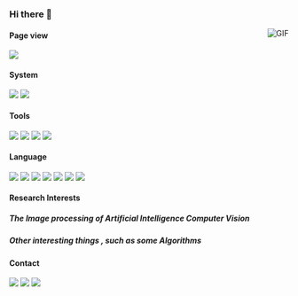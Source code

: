 <!--
**lgl1227/lgl1227** is a ✨ _special_ ✨ repository because its `README.md` (this file) appears on your GitHub profile.

Here are some ideas to get you started:

- 🔭 I’m currently working on ...
- 🌱 I’m currently learning ...
- 👯 I’m looking to collaborate on ...
- 🤔 I’m looking for help with ...
- 💬 Ask me about ...
- 📫 How to reach me: ...
- 😄 Pronouns: ...
- ⚡ Fun fact: ...
-->
### Hi there 👋

<img align="right" alt="GIF" src="https://cdn.jsdelivr.net/gh/xingjiahui/CDN@latest/2020/10/26/4e7c0bddf9113cb320df713cd49c704f.png" />

#### Page view

![](http://antzuhl.cn:4000/get/@lgl1227.readme)

#### System

[![](https://img.shields.io/badge/Windows-2004-0078D6?&logo=Windows&logoColor=ffffff)](https://www.microsoftstore.com.cn/software/windows)
[![](https://img.shields.io/badge/Android-10.0-3DDC84?logo=Android&logoColor=ffffff)](https://developer.android.google.cn/)

#### Tools

[![](https://img.shields.io/badge/IntelliJ%20IDEA-2020.1.2-FE305E?logo=IntelliJ%20IDEA&logoColor=ffffff)](https://www.jetbrains.com/)
[![](https://img.shields.io/badge/PyCharm-2019.3.5-1BD88A?logo=PyCharm&logoColor=ffffff)](https://www.jetbrains.com/)
[![](https://img.shields.io/badge/Microsoft%20Edge%20-%2086.0.622.5-366DBF?logo=Microsoft%20Edge&logoColor=ffffff)](https://www.microsoft.com/zh-cn/edge)
[![](https://img.shields.io/badge/Google%20Chrome%20-%2087.0.4280.88-#4285F4?logo=Google%20Chrome%20&logoColor=ffffff)](https://www.google.com/intl/zh-CN/chrome/)



#### Language

[![](https://img.shields.io/badge/-C-A8B9CC?logo=C&logoColor=white)]()
[![](https://img.shields.io/badge/-HTML5-E34F26?logo=html5&logoColor=white)]()
[![](https://img.shields.io/badge/-JavaScript-F7DF1E?logo=javascript&logoColor=white)]()
[![](https://img.shields.io/badge/-css3-1572B6?logo=css3&logoColor=white)]()
[![](https://img.shields.io/badge/-Python3-3776AB?logo=python&logoColor=ffffff)]()
[![](https://img.shields.io/badge/-MySQL-4479A1?logo=mysql&logoColor=white)]()
[![](https://img.shields.io/badge/-Git-F05032?logo=git&logoColor=white)]()

#### Research Interests
##### The Image processing of Artificial Intelligence Computer Vision  
##### Other interesting things , such as some Algorithms

#### Contact

[![](https://img.shields.io/badge/-mail-007396?logo=Gmail&logoColor=ffffff)](mailto:lgl1227404395@126.com)
[![](https://img.shields.io/badge/-Zhihu-007396?logo=Zhihu&logoColor=ffffff)](https://www.zhihu.com/people/lgl1227)
[![](https://img.shields.io/badge/-CSDN-007396?logo=CSDN&logoColor=ffffff)](https://blog.csdn.net/oqzuser387215300?spm=1000.2115.3001.5343)

